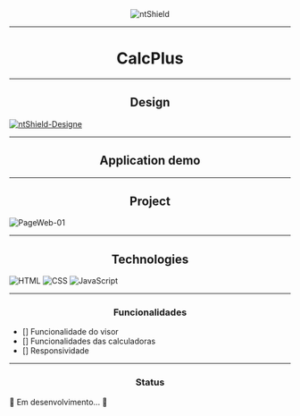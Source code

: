 <section class="box-nt" style="display: flex; justify-content: center;">
    <img src="https://img.shields.io/static/v1?label=Code&message=vBlackCD&color=1C1C1C&style=for-the-badge&logo=GHOST" alt="ntShield">
</section>

---

<h1 align="center">CalcPlus</h1>

<p>

</p>

---

<h2 align="center">Design</h2>
<a href="https://www.figma.com/file/nobCS2SLahYGvkgW8JZbgK/CalcPlus?node-id=0%3A1"><img src="https://img.shields.io/static/v1?label=Design&message=Figma&color=00FA9A&style=for-the-badge&logo=GHOST" alt="ntShield-Designe"></a>

---

<h2  align="center">Application demo</h2>



---

<h2  align="center">Project</h2>

<img src="Assets/IMG/GreenWeb - Login.png" alt="PageWeb-01">

---

<h2  align="center">Technologies</h2>

![HTML](https://img.shields.io/badge/HTML5-E34F26?style=for-the-badge&logo=html5&logoColor=white)
![CSS](https://img.shields.io/badge/CSS3-1572B6?style=for-the-badge&logo=css3&logoColor=white)
![JavaScript](https://img.shields.io/badge/JavaScript-F7DF1E?style=for-the-badge&logo=javascript&logoColor=black)


---

<h3 align="center">Funcionalidades</h3>

- [] Funcionalidade do visor
- [] Funcionalidades das calculadoras
- [] Responsividade

---

<h3 align="center">Status</h3>

<p>
    🚧 Em desenvolvimento... 🚧
</p>
